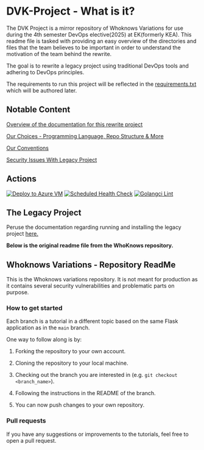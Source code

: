 # DVK-Project - What is it?
The DVK Project is a mirror repository of Whoknows Variations for use during the 4th semester DevOps elective(2025) at EK(formerly KEA). This readme file is tasked with providing an easy overview of the directories and files that the team believes to be important in order to understand the motivation of the team behind the rewrite.

The goal is to rewrite a legacy project using traditional DevOps tools and adhering to DevOps principles.

The requirements to run this project will be reflected in the [requirements.txt](path/to/requirements.txt) which will be authored later.


## Notable Content
[Overview of the documentation for this rewrite project](/documentation/)

[Our Choices - Programming Language, Repo Structure & More](/documentation/our_choices.md)

[Our Conventions](/documentation/our_conventions.md)

[Security Issues With Legacy Project](/documentation/legacy_codebase/Legacy_Codebase_Problems.md)

## Actions
[![Deploy to Azure VM](https://github.com/DVK-DEVOPS/DVK-Project/actions/workflows/azure.yml/badge.svg)](https://github.com/DVK-DEVOPS/DVK-Project/actions/workflows/azure.yml)
[![Scheduled Health Check](https://github.com/DVK-DEVOPS/DVK-Project/actions/workflows/health.yml/badge.svg)](https://github.com/DVK-DEVOPS/DVK-Project/actions/workflows/health.yml)
[![Golangci Lint](https://github.com/DVK-DEVOPS/DVK-Project/actions/workflows/golangci_lint.yml/badge.svg)](https://github.com/DVK-DEVOPS/DVK-Project/actions/workflows/golangci_lint.yml)

## The Legacy Project
Peruse the documentation regarding running and installing the legacy project [here.](documentation\legacy_codebase\README.md)


**Below is the original readme file from the WhoKnows repository.**
## Whoknows Variations - Repository ReadMe

This is the Whoknows variations repository. It is not meant for production as it contains several security vulnerabilities and problematic parts on purpose. 

### How to get started

Each branch is a tutorial in a different topic based on the same Flask application as in the `main` branch. 

One way to follow along is by:

1. Forking the repository to your own account.

2. Cloning the repository to your local machine.

3. Checking out the branch you are interested in (e.g. `git checkout <branch_name>`).

4. Following the instructions in the README of the branch.

5. You can now push changes to your own repository. 

### Pull requests

If you have any suggestions or improvements to the tutorials, feel free to open a pull request.

